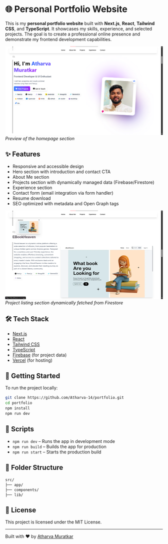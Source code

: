 
# 🌐 Personal Portfolio Website

This is my **personal portfolio website** built with **Next.js**, **React**, **Tailwind CSS**, and **TypeScript**. It showcases my skills, experience, and selected projects. The goal is to create a professional online presence and demonstrate my frontend development capabilities.

![Homepage Screenshot](./public/hero-section.png)
*Preview of the homepage section*

## ✨ Features

- Responsive and accessible design
- Hero section with introduction and contact CTA
- About Me section
- Projects section with dynamically managed data (Firebase/Firestore)
- Experience section
- Contact form (email integration via form handler)
- Resume download
- SEO optimized with metadata and Open Graph tags

![Projects Section](./public/project-section.png)
*Project listing section dynamically fetched from Firestore*

## 🛠️ Tech Stack

- [Next.js](https://nextjs.org/)
- [React](https://reactjs.org/)
- [Tailwind CSS](https://tailwindcss.com/)
- [TypeScript](https://www.typescriptlang.org/)
- [Firebase](https://firebase.google.com/) (for project data)
- [Vercel](https://vercel.com/) (for hosting)

## 🚀 Getting Started

To run the project locally:

```bash
git clone https://github.com/Atharva-14/portfolio.git
cd portfolio
npm install
npm run dev
```

## 🧪 Scripts

- `npm run dev` – Runs the app in development mode
- `npm run build` – Builds the app for production
- `npm run start` – Starts the production build

## 📁 Folder Structure

```
src/
├── app/
├── components/
├── lib/
```

## 📄 License

This project is licensed under the MIT License.

---

Built with ❤️ by [Atharva Muratkar](https://atharva-muratkar-portfolio.vercel.app/)
